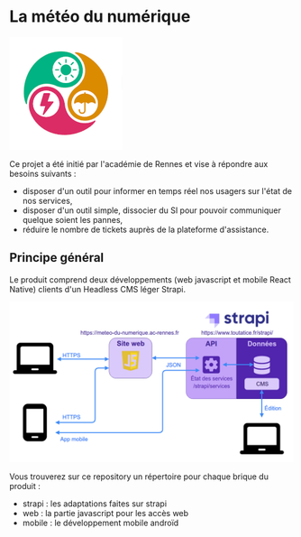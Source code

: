 # La météo du numérique

![La météo du numérique](images/meteo-icon.png "La météo du numérique")

Ce projet a été initié par l'académie de Rennes et vise à répondre aux besoins suivants :
* disposer d'un outil pour informer en temps réel nos usagers sur l'état de nos services,
* disposer d'un outil simple, dissocier du SI pour pouvoir communiquer quelque soient les pannes,
* réduire le nombre de tickets auprès de la plateforme d'assistance.

## Principe général
Le produit comprend deux développements (web javascript et mobile React Native) clients d'un Headless CMS léger Strapi.

![Architecture simplifiée](images/meteo-github.png "Architecture simplifiée")

Vous trouverez sur ce repository un répertoire pour chaque brique du produit :
* strapi : les adaptations faites sur strapi
* web : la partie javascript pour les accès web
* mobile : le développement mobile androïd
